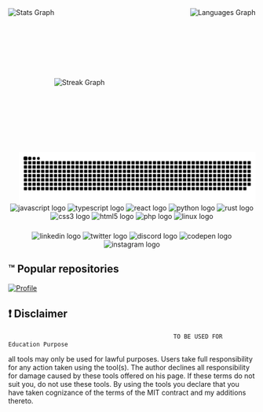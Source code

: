 <!--- Picture --->
<p align="center">
<img src="" />
  </p align="center">
<!--- Stat Github --->
<img align="left" width="auto" height="150" alt="Stats Graph" src="https://github-readme-stats.vercel.app/api?username=leducax&hide_title=false&hide_rank=false&show_icons=true&include_all_commits=true&count_private=true&disable_animations=false&theme=radical&locale=en&hide_border=false&order=1">
<img align="right" width="auto" height="125" alt="Languages Graph" src="https://github-readme-stats.vercel.app/api/top-langs?username=leducax&locale=en&hide_title=false&layout=compact&card_width=320&langs_count=12&theme=moltack&hide_border=false&order=2">
<br>
<br>
<br>
<br>

###

<br>
<br>
<br>
<img align="left" width="auto" height="150" alt="Streak Graph" src="https://streak-stats.demolab.com?user=leducax&locale=en&mode=daily&theme=blue-green&hide_border=false&border_radius=35&order=3">
<img align="right" width="auto" height="105" alt="Snake" src="https://github.com/leducax/leducax/raw/output/github-contribution-grid-snake.svg"/>
<br>
<br>
<br>
<br>
<br>
<br>
<br>
<img align="center" width="" height="" alt="" src="https://github-profile-summary-cards.vercel.app/api/cards/profile-details?username=leducax&theme=tokyonight">
<br>
<!--- Languages Github --->
<div align="center">
  <img src="https://cdn.jsdelivr.net/gh/devicons/devicon/icons/javascript/javascript-original.svg" height="40" width="52" alt="javascript logo"  />
  <img src="https://cdn.jsdelivr.net/gh/devicons/devicon/icons/typescript/typescript-original.svg" height="40" width="52" alt="typescript logo"  />
  <img src="https://cdn.jsdelivr.net/gh/devicons/devicon/icons/react/react-original.svg" height="40" width="52" alt="react logo"  />
  <img src="https://cdn.jsdelivr.net/gh/devicons/devicon/icons/python/python-original.svg" height="40" width="52" alt="python logo"  />
  <img src="https://cdn.jsdelivr.net/gh/devicons/devicon/icons/rust/rust-plain.svg" height="40" width="52" alt="rust logo"  />
  <img src="https://cdn.jsdelivr.net/gh/devicons/devicon/icons/css3/css3-original.svg" height="40" width="52" alt="css3 logo"  />
  <img src="https://cdn.jsdelivr.net/gh/devicons/devicon/icons/html5/html5-original.svg" height="40" width="52" alt="html5 logo"  />
  <img src="https://cdn.jsdelivr.net/gh/devicons/devicon/icons/php/php-original.svg" height="40" width="52" alt="php logo"  />
  <img src="https://cdn.jsdelivr.net/gh/devicons/devicon/icons/linux/linux-original.svg" height="40" width="52" alt="linux logo"  />
</div>

###
<!--- Social Github --->
<div align="center">
  <img src="https://raw.githubusercontent.com/maurodesouza/profile-readme-generator/master/src/assets/icons/social/linkedin/default.svg" width="52" height="40" alt="linkedin logo"  />
  <img src="https://raw.githubusercontent.com/maurodesouza/profile-readme-generator/master/src/assets/icons/social/twitter/default.svg" width="52" height="40" alt="twitter logo"  />
  <img src="https://raw.githubusercontent.com/maurodesouza/profile-readme-generator/master/src/assets/icons/social/discord/default.svg" width="52" height="40" alt="discord logo"  />
  <img src="https://raw.githubusercontent.com/maurodesouza/profile-readme-generator/master/src/assets/icons/social/codepen/default.svg" width="52" height="40" alt="codepen logo"  />
  <img src="https://raw.githubusercontent.com/maurodesouza/profile-readme-generator/master/src/assets/icons/social/instagram/default.svg" width="52" height="40" alt="instagram logo"  />
</div>

## :tm: Popular repositories

[![Profile](https://github-readme-stats.vercel.app/api/pin/?username=leducax&repo=leducax&hide=_border=true&title_color=EF48E5&icon_color=0ff54c&text_color=c9d1d9&bg_color=0d1117&show_icons=true;count_private=true&amp;include_all_commits=true)](https://github.com/leducax/leducax)

## :exclamation: Disclaimer
                                                   TO BE USED FOR Education Purpose

all tools may only be used for lawful purposes. Users take full responsibility for any action taken using the tool(s). The author declines all responsibility for damage caused by these tools offered on his page. If these terms do not suit you, do not use these tools.
By using the tools you declare that you have taken cognizance of the terms of the MIT contract and my additions thereto.
